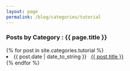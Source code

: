 ```yaml
---
layout: page
permalink: /blog/categories/tutorial
---
```


<h3> Posts by Category : {{ page.title }} </h3>

<div class="card">
{% for post in site.categories.tutorial %}
 <li class="category-posts"><span>{{ post.date | date_to_string }}</span> &nbsp; <a href="{{ post.url }}">{{ post.title }}</a></li>
{% endfor %}
</div>
